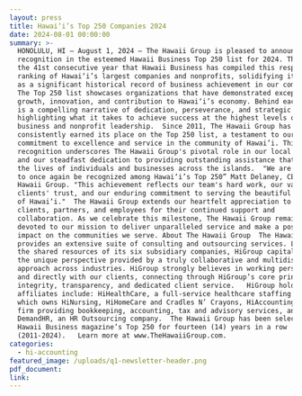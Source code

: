 ```yaml
---
layout: press
title: Hawai‘i’s Top 250 Companies 2024
date: 2024-08-01 00:00:00
summary: >-
  HONOLULU, HI — August 1, 2024 — The Hawaii Group is pleased to announce its
  recognition in the esteemed Hawaii Business Top 250 list for 2024. This marks
  the 41st consecutive year that Hawaii Business has compiled this respected
  ranking of Hawai‘i’s largest companies and nonprofits, solidifying its place
  as a significant historical record of business achievement in our community. 
  The Top 250 list showcases organizations that have demonstrated exceptional
  growth, innovation, and contribution to Hawai‘i’s economy. Behind each ranking
  is a compelling narrative of dedication, perseverance, and strategic vision,
  highlighting what it takes to achieve success at the highest levels of
  business and nonprofit leadership.  Since 2011, The Hawaii Group has
  consistently earned its place on the Top 250 list, a testament to our ongoing
  commitment to excellence and service in the community of Hawai’i. This
  recognition underscores The Hawaii Group's pivotal role in our local economy
  and our steadfast dedication to providing outstanding assistance that enriches
  the lives of individuals and businesses across the islands.  "We are thrilled
  to once again be recognized among Hawai‘i’s Top 250” Matt Delaney, CEO of The
  Hawaii Group. "This achievement reflects our team's hard work, our valued
  clients' trust, and our enduring commitment to serving the beautiful community
  of Hawai‘i."  The Hawaii Group extends our heartfelt appreciation to our
  clients, partners, and employees for their continued support and
  collaboration. As we celebrate this milestone, The Hawaii Group remains
  devoted to our mission to deliver unparalleled service and make a positive
  impact on the communities we serve. About The Hawaii Group  The Hawaii Group
  provides an extensive suite of consulting and outsourcing services. Leveraging
  the shared resources of its six subsidiary companies, HiGroup capitalizes on
  the unique perspective provided by a truly collaborative and multidisciplinary
  approach across industries. HiGroup strongly believes in working personally
  and directly with our clients, connecting through HiGroup’s core principles of
  integrity, transparency, and dedicated client service.   HiGroup holdings and
  affiliates include: HiHealthCare, a full-service healthcare staffing resource
  which owns HiNursing, HiHomeCare and Cradles N’ Crayons, HiAccounting, a CPA
  firm providing bookkeeping, accounting, tax and advisory services, and
  DemandHR, an HR Outsourcing company.  The Hawaii Group has been selected for
  Hawaii Business magazine’s Top 250 for fourteen (14) years in a row
  (2011-2024).   Learn more at www.TheHawaiiGroup.com.
categories:
  - hi-accounting
featured_image: /uploads/q1-newsletter-header.png
pdf_document:
link:
---
```

